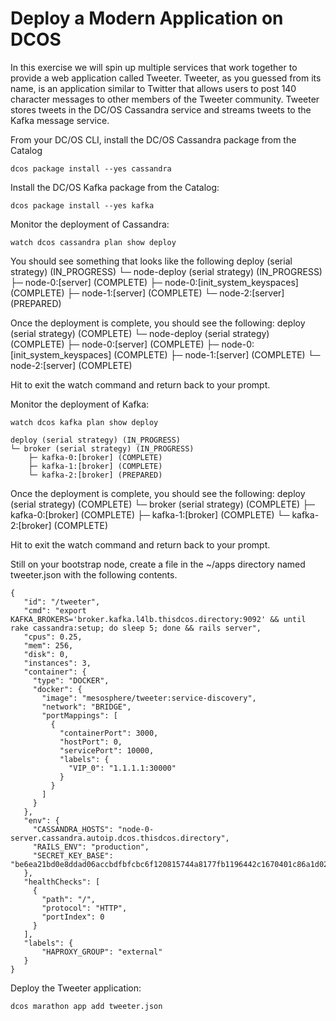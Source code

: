 

# Deploy a Modern Application on DCOS

In this exercise we will spin up multiple services that work together to provide a web application called Tweeter. Tweeter, as you guessed from its name, is an application similar to Twitter that allows users to post 140 character messages to other members of the Tweeter community. Tweeter stores tweets in the DC/OS Cassandra service and streams tweets to the Kafka message service.


From your DC/OS CLI, install the DC/OS Cassandra package from the Catalog
```
dcos package install --yes cassandra
```

Install the DC/OS Kafka package from the Catalog:
```
dcos package install --yes kafka
```

Monitor the deployment of Cassandra:
```
watch dcos cassandra plan show deploy
```
You should see something that looks like the following
    deploy (serial strategy) (IN_PROGRESS)
    └─ node-deploy (serial strategy) (IN_PROGRESS)
        ├─ node-0:[server] (COMPLETE)
        ├─ node-0:[init_system_keyspaces] (COMPLETE)
        ├─ node-1:[server] (COMPLETE)
        └─ node-2:[server] (PREPARED)

Once the deployment is complete, you should see the following:
    deploy (serial strategy) (COMPLETE)
    └─ node-deploy (serial strategy) (COMPLETE)
        ├─ node-0:[server] (COMPLETE)
        ├─ node-0:[init_system_keyspaces] (COMPLETE)
        ├─ node-1:[server] (COMPLETE)
        └─ node-2:[server] (COMPLETE)

Hit <Ctrl-c> to exit the watch command and return back to your prompt.

Monitor the deployment of Kafka:
```
watch dcos kafka plan show deploy
```
    deploy (serial strategy) (IN_PROGRESS)
    └─ broker (serial strategy) (IN_PROGRESS)
        ├─ kafka-0:[broker] (COMPLETE)
        ├─ kafka-1:[broker] (COMPLETE)
        └─ kafka-2:[broker] (PREPARED)

Once the deployment is complete, you should see the following:
    deploy (serial strategy) (COMPLETE)
        └─ broker (serial strategy) (COMPLETE)
            ├─ kafka-0:[broker] (COMPLETE)
            ├─ kafka-1:[broker] (COMPLETE)
            └─ kafka-2:[broker] (COMPLETE)

Hit <Ctrl-c> to exit the watch command and return back to your prompt.

Still on your bootstrap node, create a file in the ~/apps directory named tweeter.json with the following contents.
```
{
   "id": "/tweeter",
   "cmd": "export KAFKA_BROKERS='broker.kafka.l4lb.thisdcos.directory:9092' && until rake cassandra:setup; do sleep 5; done && rails server",
   "cpus": 0.25,
   "mem": 256,
   "disk": 0,
   "instances": 3,
   "container": {
     "type": "DOCKER",
     "docker": {
       "image": "mesosphere/tweeter:service-discovery",
       "network": "BRIDGE",
       "portMappings": [
         {
           "containerPort": 3000,
           "hostPort": 0,
           "servicePort": 10000,
           "labels": {
             "VIP_0": "1.1.1.1:30000"
           }
         }
       ]
     }
   },
   "env": {
     "CASSANDRA_HOSTS": "node-0-server.cassandra.autoip.dcos.thisdcos.directory",
     "RAILS_ENV": "production",
     "SECRET_KEY_BASE": "be6ea21bd0e8ddad06accbdfbfcbc6f120815744a8177fb1196442c1670401c86a1d020f1fb62f9b7d6bacc8cf818de277d23d3f3e7dcf704ca88965e5b9ed86"
   },
   "healthChecks": [
     {
       "path": "/",
       "protocol": "HTTP",
       "portIndex": 0
     }
   ],
   "labels": {
       "HAPROXY_GROUP": "external"
   }
}
```
Deploy the Tweeter application:
```
dcos marathon app add tweeter.json
```
